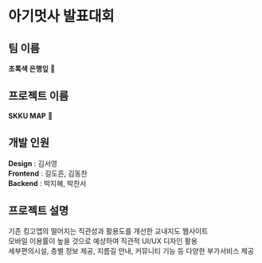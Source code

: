 # 아기멋사 발표대회
## 팀 이름
**초록색 은행잎** :deciduous_tree:
## 프로젝트 이름
**SKKU MAP** :triangular_flag_on_post:	
## 개발 인원
**Design** : 김서영<br>
**Frontend** : 길도흔, 김동찬<br>
**Backend** : 박지혜, 박찬서
## 프로젝트 설명
기존 킹고앱의 떨어지는 직관성과 활용도를 개선한 교내지도 웹사이트<br>
모바일 이용률이 높을 것으로 예상하여 직관적 UI/UX 디자인 활용<br>
세부편의시설, 층별 정보 제공, 지름길 안내, 커뮤니티 기능 등 다양한 부가서비스 제공
